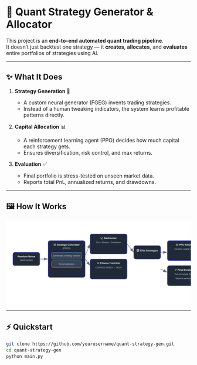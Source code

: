 # 🚀 Quant Strategy Generator & Allocator

This project is an **end-to-end automated quant trading pipeline**.  
It doesn’t just backtest one strategy — it **creates**, **allocates**, and **evaluates** entire portfolios of strategies using AI.

---

## ✨ What It Does

1. **Strategy Generation** 🧬  
   - A custom neural generator (FGEG) invents trading strategies.  
   - Instead of a human tweaking indicators, the system learns profitable patterns directly.  

2. **Capital Allocation** 📊  
   - A reinforcement learning agent (PPO) decides how much capital each strategy gets.  
   - Ensures diversification, risk control, and max returns.  

3. **Evaluation** ✅  
   - Final portfolio is stress-tested on unseen market data.  
   - Reports total PnL, annualized returns, and drawdowns.  

---

## 🖼️ How It Works

![Pipeline Diagram](./pipeline.svg)

---

## ⚡ Quickstart

```bash
git clone https://github.com/yourusername/quant-strategy-gen.git
cd quant-strategy-gen
python main.py
